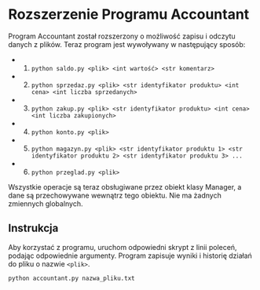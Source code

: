 # Rozszerzenie Programu Accountant

Program Accountant został rozszerzony o możliwość zapisu i odczytu danych z plików. Teraz program jest wywoływany w następujący sposób:

- 1) `python saldo.py <plik> <int wartość> <str komentarz>`
- 2) `python sprzedaz.py <plik> <str identyfikator produktu> <int cena> <int liczba sprzedanych>`
- 3) `python zakup.py <plik> <str identyfikator produktu> <int cena> <int liczba zakupionych>`
- 4) `python konto.py <plik>`
- 5) `python magazyn.py <plik> <str identyfikator produktu 1> <str identyfikator produktu 2> <str identyfikator produktu 3> ...`
- 6) `python przeglad.py <plik>`

Wszystkie operacje są teraz obsługiwane przez obiekt klasy Manager, a dane są przechowywane wewnątrz tego obiektu. Nie ma żadnych zmiennych globalnych.

## Instrukcja

Aby korzystać z programu, uruchom odpowiedni skrypt z linii poleceń, podając odpowiednie argumenty. Program zapisuje wyniki i historię działań do pliku o nazwie `<plik>`.

```bash
python accountant.py nazwa_pliku.txt
